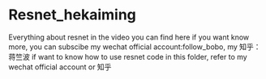 # Resnet_hekaiming
Everything about resnet in the video you can find here
if you want know more, you can subscibe my wechat official account:follow_bobo, my 知乎：蒋竺波 
if want to know how to use resnet code in this folder, refer to my wechat official account or 知乎
